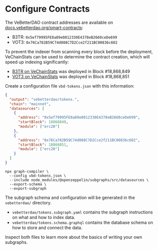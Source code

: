 # Configure Contracts

The VeBetterDAO contract addresses are available on [docs.vebetterdao.org/smart-contracts](https://docs.vebetterdao.org/smart-contracts):

* B3TR: `0x5ef79995FE8a89e0812330E4378eB2660ceDe699`
* VOT3: `0x76Ca782B59C74d088C7D2Cce2f211BC00836c602`

To prevent the indexer from scanning every block before the deployment, VeChainStats can be used to determine the contract creation, which will speed up indexing significantly:

* [B3TR on VeChainStats](https://vechainstats.com/account/0x5ef79995fe8a89e0812330e4378eb2660cede699/) was deployed in Block #18,868,849
* [VOT3 on VeChainStats](https://vechainstats.com/account/0x76Ca782B59C74d088C7D2Cce2f211BC00836c602/) was deployed in Block #18,868,851

Create a configuration file `vbd-tokens.json` with this information:

```json
{
  "output": "vebetterdao/tokens.",
  "chain": "mainnet",
  "datasources": [
    {
      "address": "0x5ef79995FE8a89e0812330E4378eB2660ceDe699",
      "startBlock": 18868849,
      "module": ["erc20"]
    },
    {
      "address": "0x76Ca782B59C74d088C7D2Cce2f211BC00836c602",
      "startBlock": 18868851,
      "module": ["erc20"]
    }
  ]
}
```

```shell
npx graph-compiler \
  --config vbd-tokens.json \
  --include node_modules/@openzeppelin/subgraphs/src/datasources \
  --export-schema \
  --export-subgraph
```

The subgraph schema and configuration will be generated in the `vebetterdao/` directory.

* `vebetterdao/tokens.subgraph.yaml` contains the subgraph instructions on what and how to index data.
* `vebetterdao/tokens.schema.graphql` contains the database schema on how to store and connect the data.

Inspect both files to learn more about the basics of writing your own subgraphs.
